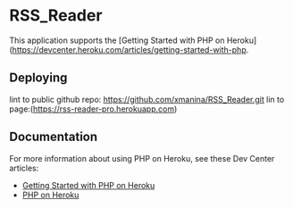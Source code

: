 # RSS_Reader

This application supports the [Getting Started with PHP on Heroku](https://devcenter.heroku.com/articles/getting-started-with-php.

## Deploying
lint to public github repo: https://github.com/xmanina/RSS_Reader.git
lin to page:(https://rss-reader-pro.herokuapp.com)



## Documentation

For more information about using PHP on Heroku, see these Dev Center articles:

- [Getting Started with PHP on Heroku](https://devcenter.heroku.com/articles/getting-started-with-php)
- [PHP on Heroku](https://devcenter.heroku.com/categories/php)
